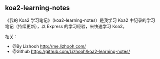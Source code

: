 ## koa2-learning-notes

《我的 Koa2 学习笔记》（koa2-learning-notes）是我学习 Koa2 中记录的学习笔记（持续更新），以 Express 的学习经验，来快速学习 Koa2。

相关：
- @By Lizhooh http://me.lizhooh.com/
- @Github https://github.com/Lizhooh/koa2-learning-notes/


